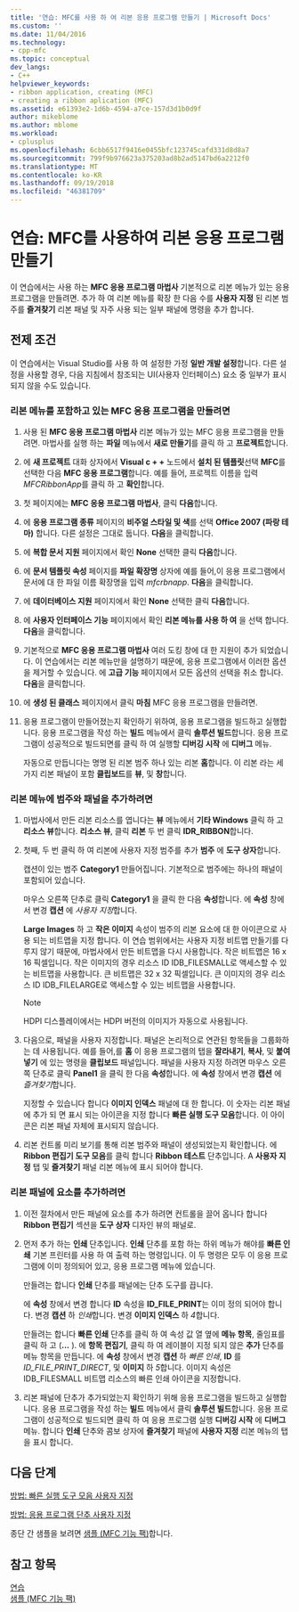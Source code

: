 ```yaml
---
title: '연습: MFC를 사용 하 여 리본 응용 프로그램 만들기 | Microsoft Docs'
ms.custom: ''
ms.date: 11/04/2016
ms.technology:
- cpp-mfc
ms.topic: conceptual
dev_langs:
- C++
helpviewer_keywords:
- ribbon application, creating (MFC)
- creating a ribbon aplication (MFC)
ms.assetid: e61393e2-1d6b-4594-a7ce-157d3d1b0d9f
author: mikeblome
ms.author: mblome
ms.workload:
- cplusplus
ms.openlocfilehash: 6cbb6517f9416e0455bfc123745cafd331d8d8a7
ms.sourcegitcommit: 799f9b976623a375203ad8b2ad5147bd6a2212f0
ms.translationtype: MT
ms.contentlocale: ko-KR
ms.lasthandoff: 09/19/2018
ms.locfileid: "46381709"
---
```

# <a name="walkthrough-creating-a-ribbon-application-by-using-mfc"></a>연습: MFC를 사용하여 리본 응용 프로그램 만들기

이 연습에서는 사용 하는 **MFC 응용 프로그램 마법사** 기본적으로 리본 메뉴가 있는 응용 프로그램을 만들려면. 추가 하 여 리본 메뉴를 확장 한 다음 수를 **사용자 지정** 된 리본 범주를 **즐겨찾기** 리본 패널 및 자주 사용 되는 일부 패널에 명령을 추가 합니다.

## <a name="prerequisites"></a>전제 조건

이 연습에서는 Visual Studio를 사용 하 여 설정한 가정 **일반 개발 설정**합니다. 다른 설정을 사용할 경우, 다음 지침에서 참조되는 UI(사용자 인터페이스) 요소 중 일부가 표시되지 않을 수도 있습니다.

### <a name="to-create-an-mfc-application-that-has-a-ribbon"></a>리본 메뉴를 포함하고 있는 MFC 응용 프로그램을 만들려면

1. 사용 된 **MFC 응용 프로그램 마법사** 리본 메뉴가 있는 MFC 응용 프로그램을 만들려면. 마법사를 실행 하는 **파일** 메뉴에서 **새로 만들기**를 클릭 하 고 **프로젝트**합니다.

1. 에 **새 프로젝트** 대화 상자에서 **Visual c + +** 노드에서 **설치 된 템플릿**선택 **MFC**를 선택한 다음  **MFC 응용 프로그램**합니다. 예를 들어, 프로젝트 이름을 입력 *MFCRibbonApp*를 클릭 하 고 **확인**합니다.

1. 첫 페이지에는 **MFC 응용 프로그램 마법사**, 클릭 **다음**합니다.

1. 에 **응용 프로그램 종류** 페이지의 **비주얼 스타일 및 색**를 선택 **Office 2007 (파랑 테마)** 합니다. 다른 설정은 그대로 둡니다. **다음**을 클릭합니다.

1. 에 **복합 문서 지원** 페이지에서 확인 **None** 선택한 클릭 **다음**합니다.

1. 에 **문서 템플릿 속성** 페이지를 **파일 확장명** 상자에 예를 들어,이 응용 프로그램에서 문서에 대 한 파일 이름 확장명을 입력 *mfcrbnapp*. **다음**을 클릭합니다.

1. 에 **데이터베이스 지원** 페이지에서 확인 **None** 선택한 클릭 **다음**합니다.

1. 에 **사용자 인터페이스 기능** 페이지에서 확인 **리본 메뉴를 사용 하 여** 을 선택 합니다. **다음**을 클릭합니다.

9. 기본적으로 **MFC 응용 프로그램 마법사** 여러 도킹 창에 대 한 지원이 추가 되었습니다. 이 연습에서는 리본 메뉴만을 설명하기 때문에, 응용 프로그램에서 이러한 옵션을 제거할 수 있습니다. 에 **고급 기능** 페이지에서 모든 옵션의 선택을 취소 합니다. **다음**을 클릭합니다.

10. 에 **생성 된 클래스** 페이지에서 클릭 **마침** MFC 응용 프로그램을 만들려면.

11. 응용 프로그램이 만들어졌는지 확인하기 위하여, 응용 프로그램을 빌드하고 실행합니다. 응용 프로그램을 작성 하는 **빌드** 메뉴에서 클릭 **솔루션 빌드**합니다. 응용 프로그램이 성공적으로 빌드되면를 클릭 하 여 실행할 **디버깅 시작** 에 **디버그** 메뉴.

     자동으로 만듭니다는 명명 된 리본 범주 하나 있는 리본 **홈**합니다. 이 리본 라는 세 가지 리본 패널이 포함 **클립보드**를 **뷰**, 및 **창**합니다.

### <a name="to-add-a-category-and-panel-to-the-ribbon"></a>리본 메뉴에 범주와 패널을 추가하려면

1. 마법사에서 만든 리본 리소스를 엽니다는 **뷰** 메뉴에서 **기타 Windows** 클릭 하 고 **리소스 뷰**합니다. **리소스 뷰**, 클릭 **리본** 두 번 클릭 **IDR_RIBBON**합니다.

1. 첫째, 두 번 클릭 하 여 리본에 사용자 지정 범주를 추가 **범주** 에 **도구 상자**합니다.

     캡션이 있는 범주 **Category1** 만들어집니다. 기본적으로 범주에는 하나의 패널이 포함되어 있습니다.

     마우스 오른쪽 단추로 클릭 **Category1** 을 클릭 한 다음 **속성**합니다. 에 **속성** 창에서 변경 **캡션** 에 *사용자 지정*합니다.

     **Large Images** 하 고 **작은 이미지** 속성이 범주의 리본 요소에 대 한 아이콘으로 사용 되는 비트맵을 지정 합니다. 이 연습 범위에서는 사용자 지정 비트맵 만들기를 다루지 않기 때문에, 마법사에서 만든 비트맵을 다시 사용합니다. 작은 비트맵은 16 x 16 픽셀입니다. 작은 이미지의 경우 리소스 ID IDB_FILESMALL로 액세스할 수 있는 비트맵을 사용합니다. 큰 비트맵은 32 x 32 픽셀입니다. 큰 이미지의 경우 리소스 ID IDB_FILELARGE로 액세스할 수 있는 비트맵을 사용합니다.

    > [!NOTE]
    >  HDPI 디스플레이에서는 HDPI 버전의 이미지가 자동으로 사용됩니다.

1. 다음으로, 패널을 사용자 지정합니다. 패널은 논리적으로 연관된 항목들을 그룹화하는 데 사용됩니다. 예를 들어,를 **홈** 이 응용 프로그램의 탭을 **잘라내기**, **복사**, 및 **붙여넣기** 에 있는 명령을  **클립보드** 패널입니다. 패널을 사용자 지정 하려면 마우스 오른쪽 단추로 클릭 **Panel1** 을 클릭 한 다음 **속성**합니다. 에 **속성** 창에서 변경 **캡션** 에 *즐겨찾기*합니다.

     지정할 수 있습니다 합니다 **이미지 인덱스** 패널에 대 한 합니다. 이 숫자는 리본 패널에 추가 되 면 표시 되는 아이콘을 지정 합니다 **빠른 실행 도구 모음**합니다. 이 아이콘은 리본 패널 자체에 표시되지 않습니다.

1. 리본 컨트롤 미리 보기를 통해 리본 범주와 패널이 생성되었는지 확인합니다. 에 **Ribbon 편집기 도구 모음**를 클릭 합니다 **Ribbon 테스트** 단추입니다. A **사용자 지정** 탭 및 **즐겨찾기** 패널 리본 메뉴에 표시 되어야 합니다.

### <a name="to-add-elements-to-the-ribbon-panels"></a>리본 패널에 요소를 추가하려면

1. 이전 절차에서 만든 패널에 요소를 추가 하려면 컨트롤을 끌어 옵니다 합니다 **Ribbon 편집기** 섹션을 **도구 상자** 디자인 뷰의 패널로.

1. 먼저 추가 하는 **인쇄** 단추입니다. **인쇄** 단추를 포함 하는 하위 메뉴가 해야를 **빠른 인쇄** 기본 프린터를 사용 하 여 출력 하는 명령입니다. 이 두 명령은 모두 이 응용 프로그램에 이미 정의되어 있고, 응용 프로그램 메뉴에 있습니다.

     만들려는 합니다 **인쇄** 단추를 패널에는 단추 도구를 끕니다.

     에 **속성** 창에서 변경 합니다 **ID** 속성을 **ID_FILE_PRINT**는 이미 정의 되어야 합니다. 변경 **캡션** 하 *인쇄*합니다. 변경 **이미지 인덱스** 하 *4*합니다.

     만들려는 합니다 **빠른 인쇄** 단추를 클릭 하 여 속성 값 열 옆에 **메뉴 항목**, 줄임표를 클릭 하 고 (**...** ). 에 **항목 편집기**, 클릭 하 여 레이블이 지정 되지 않은 **추가** 단추를 메뉴 항목을 만듭니다. 에 **속성** 창에서 변경 **캡션** 하 *빠른 인쇄*, **ID** 를 *ID_FILE_PRINT_DIRECT*, 및 **이미지** 하 *5*합니다. 이미지 속성은 IDB_FILESMALL 비트맵 리소스의 빠른 인쇄 아이콘을 지정합니다.

1. 리본 패널에 단추가 추가되었는지 확인하기 위해 응용 프로그램을 빌드하고 실행합니다. 응용 프로그램을 작성 하는 **빌드** 메뉴에서 클릭 **솔루션 빌드**합니다. 응용 프로그램이 성공적으로 빌드되면 클릭 하 여 응용 프로그램 실행 **디버깅 시작** 에 **디버그** 메뉴. 합니다 **인쇄** 단추와 콤보 상자에 **즐겨찾기** 패널에 **사용자 지정** 리본 메뉴의 탭을 표시 합니다.

## <a name="next-steps"></a>다음 단계

[방법: 빠른 실행 도구 모음 사용자 지정](../mfc/how-to-customize-the-quick-access-toolbar.md)

[방법: 응용 프로그램 단추 사용자 지정](../mfc/how-to-customize-the-application-button.md)

종단 간 샘플을 보려면 [샘플 (MFC 기능 팩)](../visual-cpp-samples.md)합니다.

## <a name="see-also"></a>참고 항목

[연습](../mfc/walkthroughs-mfc.md)<br/>
[샘플 (MFC 기능 팩)](../visual-cpp-samples.md)


